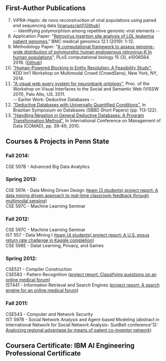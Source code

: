 ## First-Author Publications 
7. ViPRA-Haplo: de novo reconstruction of viral populations using paired end sequencing data
[<a target="_blank" href="https://github.com/lwl1112/ViPRA-Haplo/blob/master/Weiling Li_manuscript.pdf">manuscript</a>][<a href="https://github.com/lwl1112/ViPRA-Haplo"  target="_blank">Github</a>] <br/>
-- Identifying polymorphism among repetitive genomic viral elements -- </br>
6. Application Paper: "<a  target="_blank" href="">Retrovirus insertion site analysis of LGL leukemia patient genomes.</a>" BMC medical genomics 12.1 (2019): 1-12.<br/>
5. Methodology Paper: "<a  target="_blank" href="">A computational framework to assess genome-wide distribution of polymorphic human endogenous retrovirus-K In human populations</a>", PLoS computational biology 15 (3), e1006564. 2019. [<a href="https://github.com/lwl1112/polymorphicHERV"  target="_blank">Github</a>] <br/>
4. <a  target="_blank" href="http://test.scripts.psu.edu/users/w/u/wul135/crowdsens2014_submission_4%20(1).pdf">"Human-Powered Blocking in Entity Resolution: A Feasibility Study"</a>, KDD Int’l Workshop on Multimodal Crowd (CrowdSens), New York, NY, 2014.<br/>
3. <a  target="_blank" href="https://citeseerx.ist.psu.edu/viewdoc/download?doi=10.1.1.662.7830&rep=rep1&type=pdf">"A visual web query system for neuronbank ontology"</a>, Proc. of the Workshop on Visual Interfaces to the Social and Semantic Web (VISSW 2011), Palo Alto, US. 2011.<br/>
-- Earlier Work: Deductive Databases -- <br/>
2. <a target="_blank" href="http://test.scripts.psu.edu/users/w/u/wul135/sbbd_shp_15.pdf">"Deductive Databases with Universally Quantified Conditions"</a>, In Brazilian Symposium on Databases (SBBD Short Papers) (pp. 113-122).<br/>
1. <a target="_blank" href="https://books.google.com/books?hl=en&lr=&id=FAErxT6Nr-8C&oi=fnd&pg=PA39&dq=related:CnA6O5SMoogJ:scholar.google.com/&ots=mIuAwNtHxY&sig=szQ-0zilRLtyWjnje6UNXNIMbnA#v=onepage&q&f=false">"Handling Negation in General Deductive Databases: A Program Transformation Method"</a>, In International Conference on Management of Data (COMAD), pp. 39-49, 2010.<br/>

## Courses & Projects in Penn State
### Fall 2014:
CSE 597B - Advanced Big Data Analytics

### Spring 2013:
CSE 597A - Data Mining Driven Design (<a href="http://www.personal.psu.edu/wul135/Classroom_learning-final.pdf" target="_blank">team (3 students) project report: A data mining driven approach to real-time classroom feedback through multimodal sensing</a>) <br/>
CSE 597C - Machine Learning Seminar

### Fall 2012:
CSE 597C - Machine Learning Seminar<br/>
IST 557 - Data Mining I (<a href="http://www.personal.psu.edu/wul135/SSXL_Final_Report.pdf" target="_blank">team (4 students) project report: A U.S. ensus return rate challenge in Kaggle completion</a>)<br/>
CSE 598E - Datat Learning, Privacy, and Games

### Spring 2012:
CSE521 - Compiler Construction<br/>
CSE583 - Pattern Recognition (<a href="http://www.personal.psu.edu/wul135/classifying%20questions%20on%20an%20online%20medical%20forum.pdf" target="_blank">project report: Classifying questions on an online medical forum</a>)<br/>
IST441 - Information Retrieval and Search Engines (<a href="http://www.personal.psu.edu/wul135/A%20search%20engine%20for%20an%20online%20medical%20forum.pdf" target="_blank">project report: A search engine for an online medical forum</a>)

### Fall 2011:
CSE543 - Computer and Network Security<br/>
IST 597B - Social Network Analysis and Agent-based Modeling (abstract in International Network for Social Network Analysis- SunBelt conference'12: <a href="http://php.scripts.psu.edu/users/w/u/wul135/sunbelt2012.pdf" target="_blank">Analyzing regional advantage by means of patent co-inventor network</a>)

## Coursera Certificate: IBM AI Engineering Professional Certificate 


